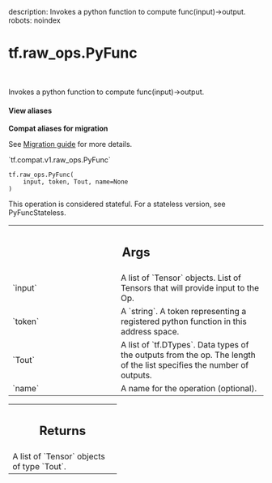 description: Invokes a python function to compute func(input)->output.
robots: noindex

# tf.raw_ops.PyFunc

<!-- Insert buttons and diff -->

<table class="tfo-notebook-buttons tfo-api nocontent" align="left">

</table>



Invokes a python function to compute func(input)->output.

<section class="expandable">
  <h4 class="showalways">View aliases</h4>
  <p>
<b>Compat aliases for migration</b>
<p>See
<a href="https://www.tensorflow.org/guide/migrate">Migration guide</a> for
more details.</p>
<p>`tf.compat.v1.raw_ops.PyFunc`</p>
</p>
</section>

<pre class="devsite-click-to-copy prettyprint lang-py tfo-signature-link">
<code>tf.raw_ops.PyFunc(
    input, token, Tout, name=None
)
</code></pre>



<!-- Placeholder for "Used in" -->

This operation is considered stateful. For a stateless version, see
PyFuncStateless.

<!-- Tabular view -->
 <table class="responsive fixed orange">
<colgroup><col width="214px"><col></colgroup>
<tr><th colspan="2"><h2 class="add-link">Args</h2></th></tr>

<tr>
<td>
`input`
</td>
<td>
A list of `Tensor` objects.
List of Tensors that will provide input to the Op.
</td>
</tr><tr>
<td>
`token`
</td>
<td>
A `string`.
A token representing a registered python function in this address space.
</td>
</tr><tr>
<td>
`Tout`
</td>
<td>
A list of `tf.DTypes`. Data types of the outputs from the op.
The length of the list specifies the number of outputs.
</td>
</tr><tr>
<td>
`name`
</td>
<td>
A name for the operation (optional).
</td>
</tr>
</table>



<!-- Tabular view -->
 <table class="responsive fixed orange">
<colgroup><col width="214px"><col></colgroup>
<tr><th colspan="2"><h2 class="add-link">Returns</h2></th></tr>
<tr class="alt">
<td colspan="2">
A list of `Tensor` objects of type `Tout`.
</td>
</tr>

</table>

